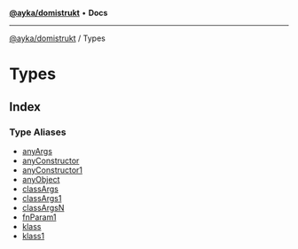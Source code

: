 [**@ayka/domistrukt**](../../README.md) • **Docs**

***

[@ayka/domistrukt](../../globals.md) / Types

# Types

## Index

### Type Aliases

- [anyArgs](type-aliases/anyArgs.md)
- [anyConstructor](type-aliases/anyConstructor.md)
- [anyConstructor1](type-aliases/anyConstructor1.md)
- [anyObject](type-aliases/anyObject.md)
- [classArgs](type-aliases/classArgs.md)
- [classArgs1](type-aliases/classArgs1.md)
- [classArgsN](type-aliases/classArgsN.md)
- [fnParam1](type-aliases/fnParam1.md)
- [klass](type-aliases/klass.md)
- [klass1](type-aliases/klass1.md)
